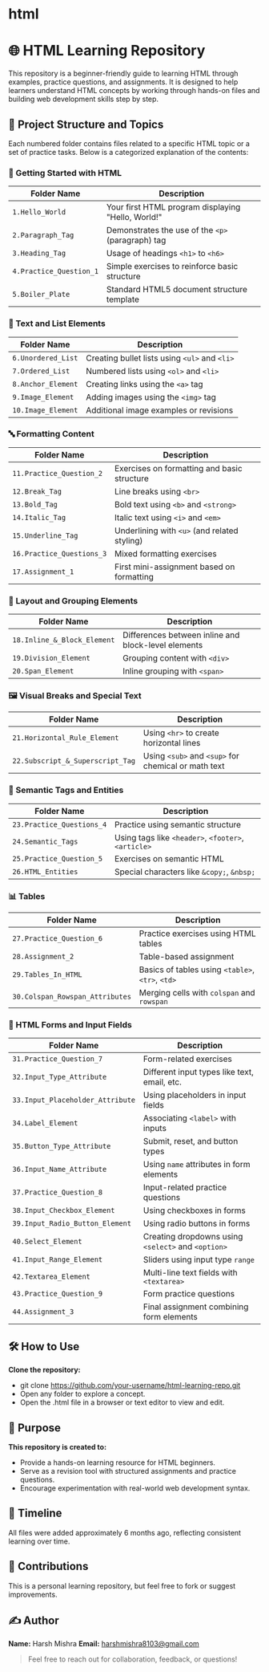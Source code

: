 # html

# 🌐 HTML Learning Repository

This repository is a beginner-friendly guide to learning HTML through examples, practice questions, and assignments. It is designed to help learners understand HTML concepts by working through hands-on files and building web development skills step by step.

## 📂 Project Structure and Topics

Each numbered folder contains files related to a specific HTML topic or a set of practice tasks. Below is a categorized explanation of the contents:

### 🚀 Getting Started with HTML

| Folder Name         | Description                                  |
|---------------------|----------------------------------------------|
| `1.Hello_World`     | Your first HTML program displaying "Hello, World!" |
| `2.Paragraph_Tag`   | Demonstrates the use of the `<p>` (paragraph) tag |
| `3.Heading_Tag`     | Usage of headings `<h1>` to `<h6>`              |
| `4.Practice_Question_1` | Simple exercises to reinforce basic structure |
| `5.Boiler_Plate`    | Standard HTML5 document structure template     |

### 📝 Text and List Elements

| Folder Name         | Description                                  |
|---------------------|----------------------------------------------|
| `6.Unordered_List`  | Creating bullet lists using `<ul>` and `<li>` |
| `7.Ordered_List`    | Numbered lists using `<ol>` and `<li>`        |
| `8.Anchor_Element`  | Creating links using the `<a>` tag            |
| `9.Image_Element`   | Adding images using the `<img>` tag           |
| `10.Image_Element`  | Additional image examples or revisions        |

### 🔤 Formatting Content

| Folder Name              | Description                                      |
|--------------------------|--------------------------------------------------|
| `11.Practice_Question_2` | Exercises on formatting and basic structure      |
| `12.Break_Tag`           | Line breaks using `<br>`                         |
| `13.Bold_Tag`            | Bold text using `<b>` and `<strong>`             |
| `14.Italic_Tag`          | Italic text using `<i>` and `<em>`               |
| `15.Underline_Tag`       | Underlining with `<u>` (and related styling)     |
| `16.Practice_Questions_3`| Mixed formatting exercises                        |
| `17.Assignment_1`        | First mini-assignment based on formatting        |

### 🧱 Layout and Grouping Elements

| Folder Name                  | Description                                         |
|------------------------------|-----------------------------------------------------|
| `18.Inline_&_Block_Element`  | Differences between inline and block-level elements |
| `19.Division_Element`        | Grouping content with `<div>`                       |
| `20.Span_Element`            | Inline grouping with `<span>`                      |

### 🖼️ Visual Breaks and Special Text

| Folder Name                  | Description                               |
|------------------------------|-------------------------------------------|
| `21.Horizontal_Rule_Element` | Using `<hr>` to create horizontal lines   |
| `22.Subscript_&_Superscript_Tag` | Using `<sub>` and `<sup>` for chemical or math text |

### 🧠 Semantic Tags and Entities

| Folder Name             | Description                                      |
|-------------------------|--------------------------------------------------|
| `23.Practice_Questions_4` | Practice using semantic structure              |
| `24.Semantic_Tags`      | Using tags like `<header>`, `<footer>`, `<article>` |
| `25.Practice_Question_5`| Exercises on semantic HTML                      |
| `26.HTML_Entities`      | Special characters like `&copy;`, `&nbsp;`      |

### 📊 Tables

| Folder Name                    | Description                                  |
|--------------------------------|----------------------------------------------|
| `27.Practice_Question_6`       | Practice exercises using HTML tables         |
| `28.Assignment_2`              | Table-based assignment                       |
| `29.Tables_In_HTML`            | Basics of tables using `<table>`, `<tr>`, `<td>` |
| `30.Colspan_Rowspan_Attributes`| Merging cells with `colspan` and `rowspan`  |

### 🧩 HTML Forms and Input Fields

| Folder Name                    | Description                                  |
|--------------------------------|----------------------------------------------|
| `31.Practice_Question_7`       | Form-related exercises                       |
| `32.Input_Type_Attribute`      | Different input types like text, email, etc. |
| `33.Input_Placeholder_Attribute`| Using placeholders in input fields          |
| `34.Label_Element`             | Associating `<label>` with inputs            |
| `35.Button_Type_Attribute`     | Submit, reset, and button types              |
| `36.Input_Name_Attribute`      | Using `name` attributes in form elements     |
| `37.Practice_Question_8`       | Input-related practice questions             |
| `38.Input_Checkbox_Element`    | Using checkboxes in forms                    |
| `39.Input_Radio_Button_Element`| Using radio buttons in forms                 |
| `40.Select_Element`            | Creating dropdowns using `<select>` and `<option>` |
| `41.Input_Range_Element`       | Sliders using input type `range`             |
| `42.Textarea_Element`          | Multi-line text fields with `<textarea>`     |
| `43.Practice_Question_9`       | Form practice questions                      |
| `44.Assignment_3`              | Final assignment combining form elements     |

## 🛠 How to Use

**Clone the repository:**
- git clone https://github.com/your-username/html-learning-repo.git
- Open any folder to explore a concept.
- Open the .html file in a browser or text editor to view and edit.

## 🎯 Purpose

**This repository is created to:**
- Provide a hands-on learning resource for HTML beginners.
- Serve as a revision tool with structured assignments and practice questions.
- Encourage experimentation with real-world web development syntax.

## 📅 Timeline
All files were added approximately 6 months ago, reflecting consistent learning over time.

## 📩 Contributions
This is a personal learning repository, but feel free to fork or suggest improvements.

## ✍️ Author
**Name:** Harsh Mishra
**Email:** harshmishra8103@gmail.com

> Feel free to reach out for collaboration, feedback, or questions!


